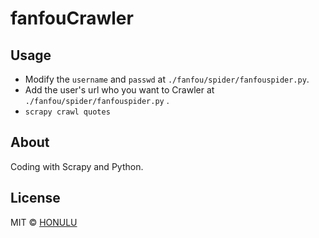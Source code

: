 # fanfouCrawler

## Usage

- Modify the `username` and `passwd` at `./fanfou/spider/fanfouspider.py`.
- Add the user's url who you want to Crawler at `./fanfou/spider/fanfouspider.py` .
- `scrapy crawl quotes`

## About

Coding with Scrapy and Python.

## License

MIT  © [HONULU]( https://github.com/honulu )